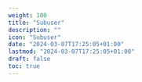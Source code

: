 ```yaml
---
weight: 100
title: "Subuser"
description: ""
icon: "Subuser"
date: "2024-03-07T17:25:05+01:00"
lastmod: "2024-03-07T17:25:05+01:00"
draft: false
toc: true
---
```

